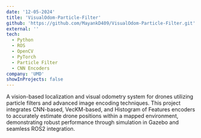 ```yaml
---
date: '12-05-2024'
title: 'VisualOdom-Particle-Filter'
github: 'https://github.com/MayankD409/VisualOdom-Particle-Filter.git'
external: ''
tech:
  - Python
  - ROS
  - OpenCV
  - PyTorch
  - Particle Filter
  - CNN Encoders
company: 'UMD'
showInProjects: false
---
```


A vision-based localization and visual odometry system for drones utilizing particle filters and advanced image encoding techniques. This project integrates CNN-based, VecKM-based, and Histogram of Features encoders to accurately estimate drone positions within a mapped environment, demonstrating robust performance through simulation in Gazebo and seamless ROS2 integration.

